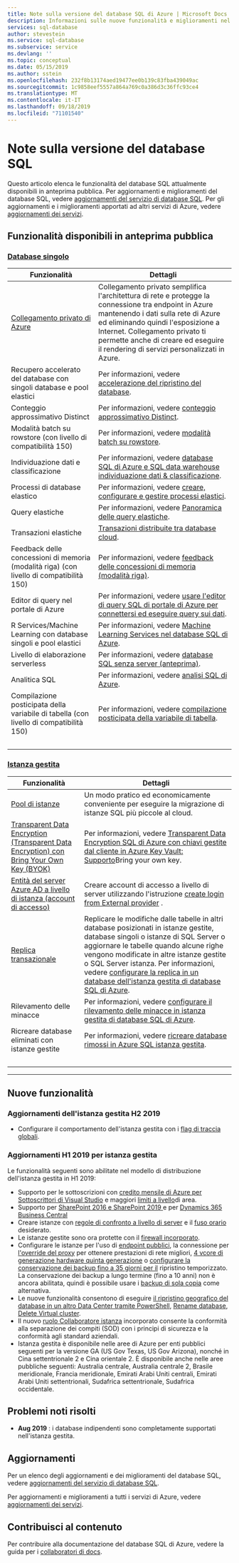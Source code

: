 ```yaml
---
title: Note sulla versione del database SQL di Azure | Microsoft Docs
description: Informazioni sulle nuove funzionalità e miglioramenti nel servizio database SQL di Azure e nella documentazione del database SQL di Azure
services: sql-database
author: stevestein
ms.service: sql-database
ms.subservice: service
ms.devlang: ''
ms.topic: conceptual
ms.date: 05/15/2019
ms.author: sstein
ms.openlocfilehash: 232f8b13174aed19477ee0b139c83fba439049ac
ms.sourcegitcommit: 1c9858eef5557a864a769c0a386d3c36ffc93ce4
ms.translationtype: MT
ms.contentlocale: it-IT
ms.lasthandoff: 09/18/2019
ms.locfileid: "71101540"
---
```

# <a name="sql-database-release-notes"></a>Note sulla versione del database SQL

Questo articolo elenca le funzionalità del database SQL attualmente disponibili in anteprima pubblica. Per aggiornamenti e miglioramenti del database SQL, vedere [aggiornamenti del servizio di database SQL](https://azure.microsoft.com/updates/?product=sql-database). Per gli aggiornamenti e i miglioramenti apportati ad altri servizi di Azure, vedere [aggiornamenti dei servizi](https://azure.microsoft.com/updates).

## <a name="features-in-public-preview"></a>Funzionalità disponibili in anteprima pubblica

### <a name="single-databasetabsingle-database"></a>[Database singolo](#tab/single-database)

| Funzionalità | Dettagli |
| ---| --- |
| [Collegamento privato di Azure](https://azure.microsoft.com/updates/private-link-now-available-in-preview/)| Collegamento privato semplifica l'architettura di rete e protegge la connessione tra endpoint in Azure mantenendo i dati sulla rete di Azure ed eliminando quindi l'esposizione a Internet. Collegamento privato ti permette anche di creare ed eseguire il rendering di servizi personalizzati in Azure. |
| Recupero accelerato del database con singoli database e pool elastici | Per informazioni, vedere [accelerazione del ripristino del database](sql-database-accelerated-database-recovery.md).|
|Conteggio approssimativo Distinct|Per informazioni, vedere [conteggio approssimativo Distinct](https://docs.microsoft.com/sql/relational-databases/performance/intelligent-query-processing#approximate-query-processing).|
|Modalità batch su rowstore (con livello di compatibilità 150)|Per informazioni, vedere [modalità batch su rowstore](https://docs.microsoft.com/sql/relational-databases/performance/intelligent-query-processing#batch-mode-on-rowstore).|
| Individuazione dati e classificazione  |Per informazioni, vedere [database SQL di Azure e SQL data warehouse individuazione dati & classificazione](sql-database-data-discovery-and-classification.md).|
| Processi di database elastico | Per informazioni, vedere [creare, configurare e gestire processi elastici](elastic-jobs-overview.md). |
| Query elastiche | Per informazioni, vedere [Panoramica delle query elastiche](sql-database-elastic-query-overview.md). |
| Transazioni elastiche | [Transazioni distribuite tra database cloud](sql-database-elastic-transactions-overview.md). |
|Feedback delle concessioni di memoria (modalità riga) (con livello di compatibilità 150)|Per informazioni, vedere [feedback delle concessioni di memoria (modalità riga)](https://docs.microsoft.com/sql/relational-databases/performance/intelligent-query-processing#row-mode-memory-grant-feedback).|
| Editor di query nel portale di Azure |Per informazioni, vedere [usare l'editor di query SQL di portale di Azure per connettersi ed eseguire query sui dati](sql-database-connect-query-portal.md).|
| R Services/Machine Learning con database singoli e pool elastici |Per informazioni, vedere [Machine Learning Services nel database SQL di Azure](https://docs.microsoft.com/sql/advanced-analytics/what-s-new-in-sql-server-machine-learning-services?view=sql-server-2017#machine-learning-services-in-azure-sql-database).|
| Livello di elaborazione serverless | Per informazioni, vedere [database SQL senza server (anteprima)](sql-database-serverless.md).|
|Analitica SQL|Per informazioni, vedere [analisi SQL di Azure](../azure-monitor/insights/azure-sql.md).|
|Compilazione posticipata della variabile di tabella (con livello di compatibilità 150)|Per informazioni, vedere [compilazione posticipata della variabile di tabella](https://docs.microsoft.com/sql/relational-databases/performance/intelligent-query-processing#table-variable-deferred-compilation).|
| &nbsp; |

### <a name="managed-instancetabmanaged-instance"></a>[Istanza gestita](#tab/managed-instance)

| Funzionalità | Dettagli |
| ---| --- |
| <a href="/azure/sql-database/sql-database-instance-pools">Pool di istanze</a> | Un modo pratico ed economicamente conveniente per eseguire la migrazione di istanze SQL più piccole al cloud. |
| <a href="https://aka.ms/managed-instance-tde-byok">Transparent Data Encryption (Transparent Data Encryption) con Bring Your Own Key (BYOK)</a> |Per informazioni, vedere [Transparent Data Encryption SQL di Azure con chiavi gestite dal cliente in Azure Key Vault: Supporto](transparent-data-encryption-byok-azure-sql.md)Bring your own key.|
| <a href="https://aka.ms/managed-instance-aadlogins">Entità del server Azure AD a livello di istanza (account di accesso)</a> | Creare account di accesso a livello di server utilizzando l'istruzione <a href="https://docs.microsoft.com/sql/t-sql/statements/create-login-transact-sql?view=azuresqldb-mi-current">create login from External provider</a> . |
| [Replica transazionale](sql-database-managed-instance-transactional-replication.md) | Replicare le modifiche dalle tabelle in altri database posizionati in istanze gestite, database singoli o istanze di SQL Server o aggiornare le tabelle quando alcune righe vengono modificate in altre istanze gestite o SQL Server istanza. Per informazioni, vedere [configurare la replica in un database dell'istanza gestita di database SQL di Azure](replication-with-sql-database-managed-instance.md). |
| Rilevamento delle minacce |Per informazioni, vedere [configurare il rilevamento delle minacce in istanza gestita di database SQL di Azure](sql-database-managed-instance-threat-detection.md).|
| Ricreare database eliminati con istanze gestite |Per informazioni, vedere [ricreare database rimossi in Azure SQL istanza gestita](https://medium.com/azure-sqldb-managed-instance/re-create-dropped-databases-in-azure-sql-managed-instance-dc369ed60266).|
| &nbsp; |

---

## <a name="new-features"></a>Nuove funzionalità

### <a name="managed-instance-h2-2019-updates"></a>Aggiornamenti dell'istanza gestita H2 2019

- Configurare il comportamento dell'istanza gestita con i [flag di traccia globali](https://azure.microsoft.com/updates/global-trace-flags-are-now-available-in-azure-sql-database-managed-instance/).

### <a name="managed-instance-h1-2019-updates"></a>Aggiornamenti H1 2019 per istanza gestita

Le funzionalità seguenti sono abilitate nel modello di distribuzione dell'istanza gestita in H1 2019:
  - Supporto per le sottoscrizioni con <a href="https://aka.ms/sql-mi-visual-studio-subscribers">credito mensile di Azure per Sottoscrittori di Visual Studio</a> e maggiori [limiti a livello](sql-database-managed-instance-resource-limits.md#regional-resource-limitations)di area.
  - Supporto per <a href="https://docs.microsoft.com/sharepoint/administration/deploy-azure-sql-managed-instance-with-sharepoint-servers-2016-2019"> SharePoint 2016 e SharePoint 2019 </a> e per <a href="https://docs.microsoft.com/business-applications-release-notes/october18/dynamics365-business-central/support-for-azure-sql-database-managed-instance"> Dynamics 365 Business Central </a>
  - Creare istanze con <a href="https://aka.ms/managed-instance-collation">regole di confronto a livello di server</a> e il <a href="https://azure.microsoft.com/updates/managed-instance-time-zone-ga/">fuso orario</a> desiderato.
  - Le istanze gestite sono ora protette con il <a href="sql-database-managed-instance-management-endpoint-verify-built-in-firewall.md">firewall incorporato</a>.
  - Configurare le istanze per l'uso di [endpoint pubblici](sql-database-managed-instance-public-endpoint-configure.md), la connessione per [l'override del proxy](/sql-database-connectivity-architecture.md#connection-policy) per ottenere prestazioni di rete migliori, <a href="https://aka.ms/four-cores-sql-mi-update">4 vcore di generazione hardware quinta generazione</a> o <a href="https://aka.ms/managed-instance-configurable-backup-retention">configurare la conservazione dei backup fino a 35 giorni per il</a> ripristino temporizzato. La conservazione dei backup a lungo termine (fino a 10 anni) non è ancora abilitata, quindi è possibile usare i <a href="https://docs.microsoft.com/sql/relational-databases/backup-restore/copy-only-backups-sql-server">backup di sola copia</a> come alternativa.
  - Le nuove funzionalità consentono di eseguire <a href="https://medium.com/@jocapc/geo-restore-your-databases-on-azure-sql-instances-1451480e90fa">il ripristino geografico del database in un altro Data Center tramite PowerShell</a>, [Rename database](https://azure.microsoft.com/updates/azure-sql-database-managed-instance-database-rename-is-supported/), [Delete Virtual cluster](sql-database-managed-instance-delete-virtual-cluster.md).
  - Il nuovo [ruolo Collaboratore istanza](https://docs.microsoft.com/azure/role-based-access-control/built-in-roles#sql-managed-instance-contributor) incorporato consente la conformità alla separazione dei compiti (SOD) con i principi di sicurezza e la conformità agli standard aziendali.
  - Istanza gestita è disponibile nelle aree di Azure per enti pubblici seguenti per la versione GA (US Gov Texas, US Gov Arizona), nonché in Cina settentrionale 2 e Cina orientale 2. È disponibile anche nelle aree pubbliche seguenti: Australia centrale, Australia centrale 2, Brasile meridionale, Francia meridionale, Emirati Arabi Uniti centrali, Emirati Arabi Uniti settentrionali, Sudafrica settentrionale, Sudafrica occidentale.

## <a name="fixed-known-issues"></a>Problemi noti risolti

- **Aug 2019** : i database indipendenti sono completamente supportati nell'istanza gestita.

## <a name="updates"></a>Aggiornamenti

Per un elenco degli aggiornamenti e dei miglioramenti del database SQL, vedere [aggiornamenti del servizio di database SQL](https://azure.microsoft.com/updates/?product=sql-database).

Per aggiornamenti e miglioramenti a tutti i servizi di Azure, vedere [aggiornamenti dei servizi](https://azure.microsoft.com/updates).

## <a name="contribute-to-content"></a>Contribuisci al contenuto

Per contribuire alla documentazione del database SQL di Azure, vedere la guida per i [collaboratori di docs](https://docs.microsoft.com/contribute/).
